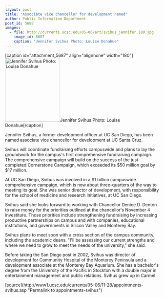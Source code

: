 ```yaml
---
layout: post
title: "Associate vice chancellor for development named"
author: Public Information Department
post_id: 5688
images:
  - file: http://currents.ucsc.edu/05-06/art/svihus_jennifer.180.jpg
    image_id: 5687
    caption: "Jennifer Svihus Photo: Louise Donahue"
---
```


[caption id="attachment_5687" align="alignnone" width="180"]<a href="http://localhost/mysite/wp-content/uploads/2005/11/svihus_jennifer.180.jpg"><img class="size-full wp-image-5687" src="http://localhost/mysite/wp-content/uploads/2005/11/svihus_jennifer.180.jpg" alt="Jennifer Svihus Photo: Louise Donahue" width="180" height="209" /></a>Jennifer Svihus Photo: Louise Donahue[/caption]
<a name="content" id="content"></a>
<p>
  Jennifer Svihus, a former development officer at UC San Diego, has been named associate vice chancellor for development at UC Santa Cruz.
</p>
<p>
  Svihus will coordinate fundraising efforts campuswide and plans to lay the groundwork for the campus's first comprehensive fundraising campaign. The comprehensive campaign will build on the success of the just-completed Cornerstone Campaign, which exceeded its $50 million goal by $17 million.
</p>
<p>
  At UC San Diego, Svihus was involved in a $1 billion campuswide comprehensive campaign, which is now about three-quarters of the way to meeting its goal. She was senior director of development, with responsibility for the school of medicine and research initiatives, at UC San Diego.
</p>
<p>
  Svihus said she looks forward to working with Chancellor Denice D. Denton to raise money for the priorities outlined at the chancellor's November 4 investiture. Those priorities include strengthening fundraising by increasing productive partnerships on campus and with companies, educational institutions, and governments in Silicon Valley and Monterey Bay.
</p>
<p>
  Svihus plans to meet soon with a cross section of the campus community, including the academic deans. "I'll be assessing our current strengths and where we need to grow to meet the needs of the university," she said.
</p>
<p>
  Before taking the San Diego post in 2002, Svihus was director of development for Community Hospital of the Monterey Peninsula and a development associate at the Monterey Bay Aquarium. She has a bachelor's degree from the University of the Pacific in Stockton with a double major in entertainment management and public relations. Svihus grew up in Carmel.
</p>
[source](http://www1.ucsc.edu/currents/05-06/11-28/appointments-svihus.asp "Permalink to appointments-svihus")
